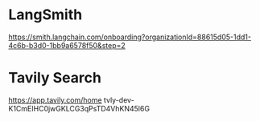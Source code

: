 # LangSmith
https://smith.langchain.com/onboarding?organizationId=88615d05-1dd1-4c6b-b3d0-1bb9a6578f50&step=2


# Tavily Search
https://app.tavily.com/home
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